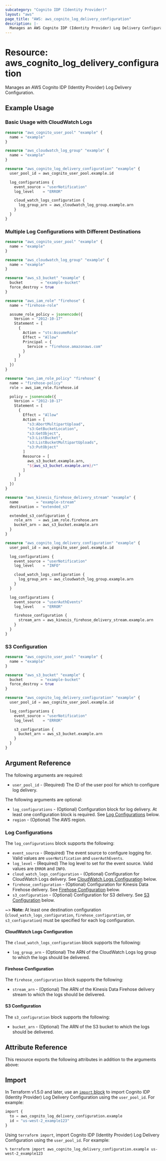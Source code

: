 ```yaml
---
subcategory: "Cognito IDP (Identity Provider)"
layout: "aws"
page_title: "AWS: aws_cognito_log_delivery_configuration"
description: |-
  Manages an AWS Cognito IDP (Identity Provider) Log Delivery Configuration.
---
```


# Resource: aws_cognito_log_delivery_configuration

Manages an AWS Cognito IDP (Identity Provider) Log Delivery Configuration.

## Example Usage

### Basic Usage with CloudWatch Logs

```terraform
resource "aws_cognito_user_pool" "example" {
  name = "example"
}

resource "aws_cloudwatch_log_group" "example" {
  name = "example"
}

resource "aws_cognito_log_delivery_configuration" "example" {
  user_pool_id = aws_cognito_user_pool.example.id

  log_configurations {
    event_source = "userNotification"
    log_level    = "ERROR"

    cloud_watch_logs_configuration {
      log_group_arn = aws_cloudwatch_log_group.example.arn
    }
  }
}
```

### Multiple Log Configurations with Different Destinations

```terraform
resource "aws_cognito_user_pool" "example" {
  name = "example"
}

resource "aws_cloudwatch_log_group" "example" {
  name = "example"
}

resource "aws_s3_bucket" "example" {
  bucket        = "example-bucket"
  force_destroy = true
}

resource "aws_iam_role" "firehose" {
  name = "firehose-role"

  assume_role_policy = jsonencode({
    Version = "2012-10-17"
    Statement = [
      {
        Action = "sts:AssumeRole"
        Effect = "Allow"
        Principal = {
          Service = "firehose.amazonaws.com"
        }
      }
    ]
  })
}

resource "aws_iam_role_policy" "firehose" {
  name = "firehose-policy"
  role = aws_iam_role.firehose.id

  policy = jsonencode({
    Version = "2012-10-17"
    Statement = [
      {
        Effect = "Allow"
        Action = [
          "s3:AbortMultipartUpload",
          "s3:GetBucketLocation",
          "s3:GetObject",
          "s3:ListBucket",
          "s3:ListBucketMultipartUploads",
          "s3:PutObject"
        ]
        Resource = [
          aws_s3_bucket.example.arn,
          "${aws_s3_bucket.example.arn}/*"
        ]
      }
    ]
  })
}

resource "aws_kinesis_firehose_delivery_stream" "example" {
  name        = "example-stream"
  destination = "extended_s3"

  extended_s3_configuration {
    role_arn   = aws_iam_role.firehose.arn
    bucket_arn = aws_s3_bucket.example.arn
  }
}

resource "aws_cognito_log_delivery_configuration" "example" {
  user_pool_id = aws_cognito_user_pool.example.id

  log_configurations {
    event_source = "userNotification"
    log_level    = "INFO"

    cloud_watch_logs_configuration {
      log_group_arn = aws_cloudwatch_log_group.example.arn
    }
  }

  log_configurations {
    event_source = "userAuthEvents"
    log_level    = "ERROR"

    firehose_configuration {
      stream_arn = aws_kinesis_firehose_delivery_stream.example.arn
    }
  }
}
```

### S3 Configuration

```terraform
resource "aws_cognito_user_pool" "example" {
  name = "example"
}

resource "aws_s3_bucket" "example" {
  bucket        = "example-bucket"
  force_destroy = true
}

resource "aws_cognito_log_delivery_configuration" "example" {
  user_pool_id = aws_cognito_user_pool.example.id

  log_configurations {
    event_source = "userNotification"
    log_level    = "ERROR"

    s3_configuration {
      bucket_arn = aws_s3_bucket.example.arn
    }
  }
}
```

## Argument Reference

The following arguments are required:

* `user_pool_id` - (Required) The ID of the user pool for which to configure log delivery.

The following arguments are optional:

* `log_configurations` - (Optional) Configuration block for log delivery. At least one configuration block is required. See [Log Configurations](#log-configurations) below.
* `region` - (Optional) The AWS region.

### Log Configurations

The `log_configurations` block supports the following:

* `event_source` - (Required) The event source to configure logging for. Valid values are `userNotification` and `userAuthEvents`.
* `log_level` - (Required) The log level to set for the event source. Valid values are `ERROR` and `INFO`.
* `cloud_watch_logs_configuration` - (Optional) Configuration for CloudWatch Logs delivery. See [CloudWatch Logs Configuration](#cloudwatch-logs-configuration) below.
* `firehose_configuration` - (Optional) Configuration for Kinesis Data Firehose delivery. See [Firehose Configuration](#firehose-configuration) below.
* `s3_configuration` - (Optional) Configuration for S3 delivery. See [S3 Configuration](#s3-configuration) below.

~> **Note:** At least one destination configuration (`cloud_watch_logs_configuration`, `firehose_configuration`, or `s3_configuration`) must be specified for each log configuration.

#### CloudWatch Logs Configuration

The `cloud_watch_logs_configuration` block supports the following:

* `log_group_arn` - (Optional) The ARN of the CloudWatch Logs log group to which the logs should be delivered.

#### Firehose Configuration

The `firehose_configuration` block supports the following:

* `stream_arn` - (Optional) The ARN of the Kinesis Data Firehose delivery stream to which the logs should be delivered.

#### S3 Configuration

The `s3_configuration` block supports the following:

* `bucket_arn` - (Optional) The ARN of the S3 bucket to which the logs should be delivered.

## Attribute Reference

This resource exports the following attributes in addition to the arguments above:

## Import

In Terraform v1.5.0 and later, use an [`import` block](https://developer.hashicorp.com/terraform/language/import) to import Cognito IDP (Identity Provider) Log Delivery Configuration using the `user_pool_id`. For example:

```terraform
import {
  to = aws_cognito_log_delivery_configuration.example
  id = "us-west-2_example123"
}
```

Using `terraform import`, import Cognito IDP (Identity Provider) Log Delivery Configuration using the `user_pool_id`. For example:

```console
% terraform import aws_cognito_log_delivery_configuration.example us-west-2_example123
```
